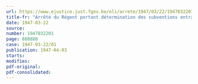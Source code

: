 ```yaml
---
url: https://www.ejustice.just.fgov.be/eli/arrete/1947/03/22/1947032201/justel
title-fr: "Arrêté du Régent portant détermination des subventions entrant dans le cadre de la politique d'intervention en matière de ravitaillement du pays"
date: 1947-03-22
source:
number: 1947032201
page: 888888
case: 1947-03-22/01
publication: 1947-04-03
starts:
modifies:
pdf-original:
pdf-consolidated:
---
```


